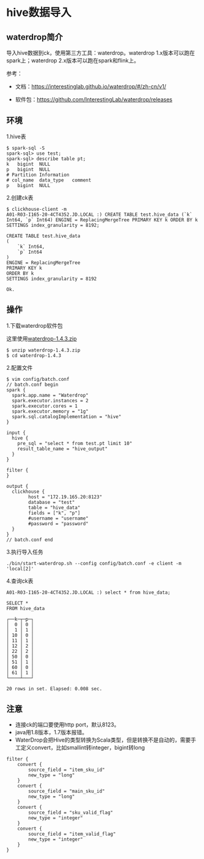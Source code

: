 # hive数据导入

## waterdrop简介

导入hive数据到ck，使用第三方工具：waterdrop。waterdrop 1.x版本可以跑在spark上；waterdrop 2.x版本可以跑在spark和flink上。

参考：

- 文档：https://interestinglab.github.io/waterdrop/#/zh-cn/v1/

- 软件包：https://github.com/InterestingLab/waterdrop/releases

## 环境

1.hive表

```
$ spark-sql -S
spark-sql> use test;
spark-sql> describe table pt;
k	bigint	NULL
p	bigint	NULL
# Partition Information
# col_name	data_type	comment
p	bigint	NULL
```

2.创建ck表

```
$ clickhouse-client -m
A01-R03-I165-20-4CT4352.JD.LOCAL :) CREATE TABLE test.hive_data (`k` Int64, `p` Int64) ENGINE = ReplacingMergeTree PRIMARY KEY k ORDER BY k SETTINGS index_granularity = 8192;

CREATE TABLE test.hive_data
(
    `k` Int64,
    `p` Int64
)
ENGINE = ReplacingMergeTree
PRIMARY KEY k
ORDER BY k
SETTINGS index_granularity = 8192

Ok.
```

## 操作

1.下载waterdrop软件包

这里使用[waterdrop-1.4.3.zip](https://github.com/InterestingLab/waterdrop/releases/download/v1.4.3/waterdrop-1.4.3.zip)

```
$ unzip waterdrop-1.4.3.zip
$ cd waterdrop-1.4.3
```

2.配置文件

```
$ vim config/batch.conf
// batch.conf begin
spark {
  spark.app.name = "Waterdrop"
  spark.executor.instances = 2
  spark.executor.cores = 1
  spark.executor.memory = "1g"
  spark.sql.catalogImplementation = "hive"
}

input {
  hive {
    pre_sql = "select * from test.pt limit 10"
    result_table_name = "hive_output"
  }
}

filter {
}

output {
  clickhouse {
        host = "172.19.165.20:8123"
        database = "test"
        table = "hive_data"
        fields = ["k", "p"]
        #username = "username"
        #password = "password"
  }
}
// batch.conf end
```

3.执行导入任务

```
./bin/start-waterdrop.sh --config config/batch.conf -e client -m 'local[2]'
```

4.查询ck表

```
A01-R03-I165-20-4CT4352.JD.LOCAL :) select * from hive_data;

SELECT *
FROM hive_data

┌──k─┬─p─┐
│  0 │ 0 │
│  1 │ 1 │
│ 10 │ 0 │
│ 11 │ 1 │
│ 12 │ 2 │
│ 22 │ 2 │
│ 50 │ 0 │
│ 51 │ 1 │
│ 60 │ 0 │
│ 61 │ 1 │
└────┴───┘

20 rows in set. Elapsed: 0.008 sec.
```

## 注意

- 连接ck的端口要使用http port，默认8123。
- java用1.8版本，1.7版本报错。
- WaterDrop会把Hive的类型转换为Scala类型，但是转换不是自动的，需要手工定义convert，比如smallint转integer，bigint转long
```
filter {
    convert {
        source_field = "item_sku_id"
        new_type = "long"
    }
    convert {
        source_field = "main_sku_id"
        new_type = "long"
    }
    convert {
        source_field = "sku_valid_flag"
        new_type = "integer"
    }
    convert {
        source_field = "item_valid_flag"
        new_type = "integer"
    }
}
```


